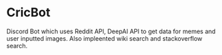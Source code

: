 # CricBot
Discord Bot which uses Reddit API, DeepAI API to get data for memes and user inputted images. Also impleented wiki search and stackoverflow search. 
